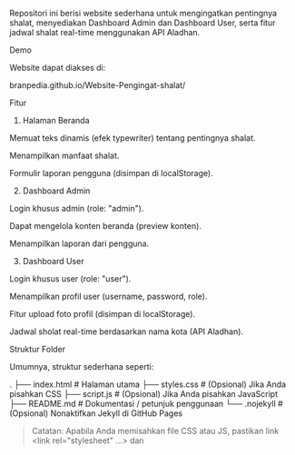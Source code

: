 Repositori ini berisi website sederhana untuk mengingatkan pentingnya shalat, menyediakan Dashboard Admin dan Dashboard User, serta fitur jadwal shalat real-time menggunakan API Aladhan.

Demo

Website dapat diakses di:

branpedia.github.io/Website-Pengingat-shalat/


Fitur

1. Halaman Beranda

Memuat teks dinamis (efek typewriter) tentang pentingnya shalat.

Menampilkan manfaat shalat.

Formulir laporan pengguna (disimpan di localStorage).



2. Dashboard Admin

Login khusus admin (role: "admin").

Dapat mengelola konten beranda (preview konten).

Menampilkan laporan dari pengguna.



3. Dashboard User

Login khusus user (role: "user").

Menampilkan profil user (username, password, role).

Fitur upload foto profil (disimpan di localStorage).

Jadwal sholat real-time berdasarkan nama kota (API Aladhan).




Struktur Folder

Umumnya, struktur sederhana seperti:

.
├── index.html          # Halaman utama
├── styles.css          # (Opsional) Jika Anda pisahkan CSS
├── script.js           # (Opsional) Jika Anda pisahkan JavaScript
├── README.md           # Dokumentasi / petunjuk penggunaan
└── .nojekyll           # (Opsional) Nonaktifkan Jekyll di GitHub Pages

> Catatan: Apabila Anda memisahkan file CSS atau JS, pastikan link <link rel="stylesheet" ...> dan <script src="..."> mengarah ke path yang benar.



Cara Menggunakan

1. Kunjungi situs branpedia.github.io/Website-Pengingat-shalat/.


2. Beranda akan muncul otomatis.


3. Untuk mengakses Dashboard Admin:

Klik "Dashboard Admin" di navigasi.

Masukkan username & password akun admin (pastikan sudah terdaftar sebagai "admin").



4. Untuk mengakses Dashboard User:

Klik "Dashboard User" di navigasi.

Jika belum punya akun, daftar user baru di form pendaftaran (pastikan role: "user").



5. Fitur Jadwal Sholat ada di Dashboard User:

Masukkan nama kota (mis. "Jakarta"), klik "Cek Jadwal".

Tunggu beberapa detik hingga jadwal sholat ditampilkan.




Penyimpanan Data

Akun Admin/User dan laporan disimpan di localStorage browser. Sehingga data bersifat lokal pada perangkat/browser yang sama.

Foto Profil juga disimpan di localStorage sebagai base64 string.


Menjalankan Secara Lokal

1. Clone repo atau download file .zip.


2. Buka index.html di browser (cukup dobel klik atau seret ke tab browser).


3. Jika memisahkan CSS/JS, pastikan link <link rel="stylesheet"> dan <script src="..."> sudah mengarah dengan benar.



Kendala Tampilan di GitHub Pages?

Pastikan menambahkan file kosong .nojekyll di root repo, agar GitHub Pages tidak menimpa file statis.

Pastikan index.html berada di root (atau folder docs sesuai pengaturan) dan pengaturan Pages di Settings > Pages sudah sesuai.


Lisensi

Bebas digunakan untuk pembelajaran atau pengembangan. Jika ada penambahan fitur, mohon disesuaikan dengan kebijakan masing-masing.
